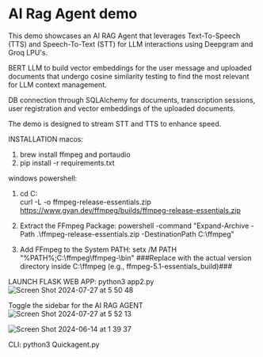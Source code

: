 # AI Rag Agent demo
This demo showcases an AI RAG Agent that leverages Text-To-Speech (TTS) and Speech-To-Text (STT) for LLM interactions using Deepgram and Groq LPU's.

BERT LLM to build vector embeddings for the user message and uploaded documents that undergo cosine similarity testing to find the most relevant for LLM context management.
 
DB connection through SQLAlchemy for documents, transcription sessions, user registration and vector embeddings of the uploaded documents.

The demo is designed to stream STT and TTS to enhance speed.

INSTALLATION
macos: 
1. brew install ffmpeg and portaudio
2. pip install -r requirements.txt 

windows powershell:
1. cd C:\
curl -L -o ffmpeg-release-essentials.zip https://www.gyan.dev/ffmpeg/builds/ffmpeg-release-essentials.zip

2. Extract the FFmpeg Package:
powershell -command "Expand-Archive -Path .\ffmpeg-release-essentials.zip -DestinationPath C:\ffmpeg"

3. Add FFmpeg to the System PATH:
setx /M PATH "%PATH%;C:\ffmpeg\ffmpeg-<version>\bin"
###Replace <version> with the actual version directory inside C:\ffmpeg (e.g., ffmpeg-5.1-essentials_build)###

LAUNCH FLASK WEB APP:
python3 app2.py 
![Screen Shot 2024-07-27 at 5 50 48](https://github.com/user-attachments/assets/d72bbeb1-447a-4872-85bc-cde071a26e68)

Toggle the sidebar for the AI RAG AGENT
![Screen Shot 2024-07-27 at 5 52 13](https://github.com/user-attachments/assets/0a5232f8-b239-44d9-8990-d9975fe314e0)


![Screen Shot 2024-06-14 at 1 39 37](https://github.com/RodneyFinkel/groq_deepgram_agent/assets/111357994/19baa267-1189-4375-a38d-06b4a7a55274)






CLI:
python3 Quickagent.py
